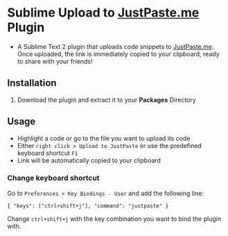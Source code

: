 # Sublime Upload to [JustPaste.me](http://justpaste.me) Plugin

- A Sublime Text 2 plugin that uploads code snippets to [JustPaste.me](http://justpaste.me). Once uploaded, the link is immediately copied to your clipboard, ready to share with your friends!

## Installation

1. Download the plugin and extract it to your **Packages** Directory

## Usage

- Highlight a code or go to the file you want to upload its code
- Either `right click > Upload to JustPaste` or use the predefined keyboard shortcut `F1`
- Link will be automatically copied to your clipboard

### Change keyboard shortcut

Go to `Preferences > Key Bindings - User` and add the following line:

    { "keys": ["ctrl+shift+j"], "command": "justpaste" }

Change `ctrl+shift+j` with the key combination you want to bind the plugin with.

